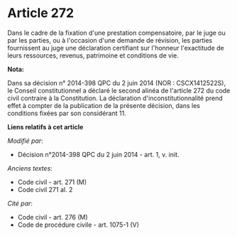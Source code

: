 # Article 272

Dans le cadre de la fixation d'une prestation compensatoire, par le juge ou par les parties, ou à l'occasion d'une demande de
révision, les parties fournissent au juge une déclaration certifiant sur l'honneur l'exactitude de leurs ressources, revenus,
patrimoine et conditions de vie.

**Nota:**

Dans sa décision n° 2014-398 QPC du 2 juin 2014 (NOR : CSCX1412522S), le Conseil constitutionnel a déclaré le second alinéa
de l'article 272 du code civil contraire à la Constitution. La déclaration d'inconstitutionnalité prend effet à compter de la
publication de la présente décision, dans les conditions fixées par son considérant 11.

**Liens relatifs à cet article**

_Modifié par_:

  - Décision n°2014-398 QPC du 2 juin 2014 - art. 1, v. init.

_Anciens textes_:

  - Code civil - art. 271 (M)
  - Code civil 271 al. 2

_Cité par_:

  - Code civil - art. 276 (M)
  - Code de procédure civile - art. 1075-1 (V)
